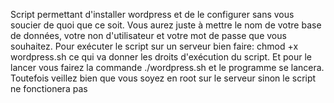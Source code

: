 Script permettant d'installer wordpress et de le configurer sans vous soucier de quoi que ce soit. Vous aurez juste à mettre le nom de votre base de données, votre non d'utilisateur et votre mot de passe que vous souhaitez.
Pour exécuter le script sur un serveur bien faire: chmod +x wordpress.sh ce qui va donner les droits d'exécution du script. Et pour le lancer vous fairez la commande ./wordpress.sh et le programme se lancera. Toutefois veillez bien que vous soyez en root sur le serveur sinon le script ne fonctionera pas
